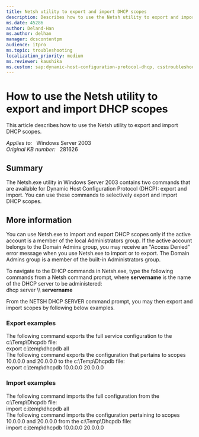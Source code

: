 ```yaml
---
title: Netsh utility to export and import DHCP scopes
description: Describes how to use the Netsh utility to export and import DHCP scopes.
ms.date: 45286
author: Deland-Han
ms.author: delhan
manager: dcscontentpm
audience: itpro
ms.topic: troubleshooting
localization_priority: medium
ms.reviewer: kaushika
ms.custom: sap:dynamic-host-configuration-protocol-dhcp, csstroubleshoot
---
```

# How to use the Netsh utility to export and import DHCP scopes

This article describes how to use the Netsh utility to export and import DHCP scopes.

_Applies to:_ &nbsp; Windows Server 2003  
_Original KB number:_ &nbsp; 281626

## Summary

The Netsh.exe utility in Windows Server 2003 contains two commands that are available for Dynamic Host Configuration Protocol (DHCP): export and import. You can use these commands to selectively export and import DHCP scopes.

## More information

You can use Netsh.exe to import and export DHCP scopes only if the active account is a member of the local Administrators group. If the active account belongs to the Domain Admins group, you may receive an "Access Denied" error message when you use Netsh.exe to import or to export. The Domain Admins group is a member of the built-in Administrators group.

To navigate to the DHCP commands in Netsh.exe, type the following commands from a Netsh command prompt, where **servername** is the name of the DHCP server to be administered:  
dhcp server \\\ **servername**  

From the NETSH DHCP SERVER command prompt, you may then export and import scopes by following below examples.

### Export examples

The following command exports the full service configuration to the c:\Temp\Dhcpdb file:  
export c:\temp\dhcpdb all  
The following command exports the configuration that pertains to scopes 10.0.0.0 and 20.0.0.0 to the c:\Temp\Dhcpdb file:  
export c:\temp\dhcpdb 10.0.0.0 20.0.0.0  

### Import examples

The following command imports the full configuration from the c:\Temp\Dhcpdb file:  
import c:\temp\dhcpdb all  
The following command imports the configuration pertaining to scopes 10.0.0.0 and 20.0.0.0 from the c:\Temp\Dhcpdb file:  
import c:\temp\dhcpdb 10.0.0.0 20.0.0.0
